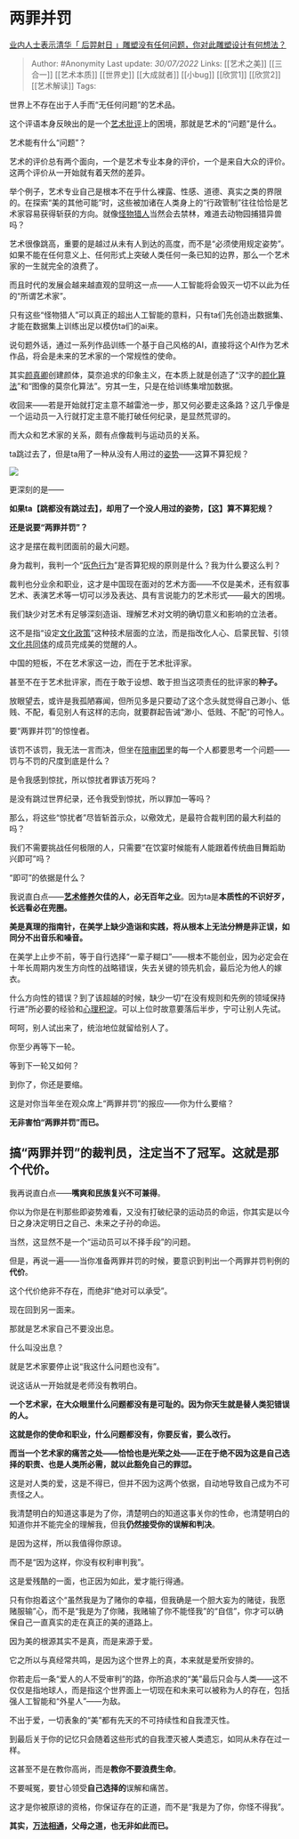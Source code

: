 # 两罪并罚
[业内人士表示清华「 后羿射日 」雕塑没有任何问题，你对此雕塑设计有何想法？](https://www.zhihu.com/question/545467758/answer/2597981018)

> Author: #Anonymity 
> Last update: *30/07/2022* 
> Links: [[艺术之美]] [[三合一]] [[艺术本质]] [[世界史]] [[大成就者]] [[小bug]] [[欣赏1]] [[欣赏2]] [[艺术解读]]
> Tags: 

世界上不存在出于人手而“无任何问题”的艺术品。

这个评语本身反映出的是一个[艺术批评](https://www.zhihu.com/search?q=%E8%89%BA%E6%9C%AF%E6%89%B9%E8%AF%84&search_source=Entity&hybrid_search_source=Entity&hybrid_search_extra=%7B%22sourceType%22%3A%22answer%22%2C%22sourceId%22%3A2597981018%7D)上的困境，那就是艺术的“问题”是什么。

艺术能有什么“问题”？

艺术的评价总有两个面向，一个是艺术专业本身的评价，一个是来自大众的评价。这两个评价从一开始就有着天然的差异。

举个例子，艺术专业自己是根本不在乎什么裸露、性感、道德、真实之类的界限的。在探索“美的其他可能”时，这些被加诸在人类身上的“行政管制”往往恰恰是艺术家容易获得斩获的方向。就像[怪物猎人](https://www.zhihu.com/search?q=%E6%80%AA%E7%89%A9%E7%8C%8E%E4%BA%BA&search_source=Entity&hybrid_search_source=Entity&hybrid_search_extra=%7B%22sourceType%22%3A%22answer%22%2C%22sourceId%22%3A2597981018%7D)当然会去禁林，难道去动物园捕猎异兽吗？

艺术很像跳高，重要的是越过从未有人到达的高度，而不是“必须使用规定姿势”。如果不能在任何意义上、任何形式上突破人类任何一条已知的边界，那么一个艺术家的一生就完全的浪费了。

而且时代的发展会越来越直观的显明这一点——人工智能将会毁灭一切不以此为任的“所谓艺术家”。

只有这些“怪物猎人”可以真正的超出人工智能的意料，只有ta们先创造出数据集、才能在数据集上训练出足以模仿ta们的ai来。

说句题外话，通过一系列作品训练一个基于自己风格的AI，直接将这个AI作为艺术作品，将会是未来的艺术家的一个常规性的使命。

其实[颜真卿](https://www.zhihu.com/search?q=%E9%A2%9C%E7%9C%9F%E5%8D%BF&search_source=Entity&hybrid_search_source=Entity&hybrid_search_extra=%7B%22sourceType%22%3A%22answer%22%2C%22sourceId%22%3A2597981018%7D)创建颜体，莫奈追求的印象主义，在本质上就是创造了“汉字的[颜化算法](https://www.zhihu.com/search?q=%E9%A2%9C%E5%8C%96%E7%AE%97%E6%B3%95&search_source=Entity&hybrid_search_source=Entity&hybrid_search_extra=%7B%22sourceType%22%3A%22answer%22%2C%22sourceId%22%3A2597981018%7D)”和“图像的莫奈化算法”。穷其一生，只是在给训练集增加数据。

收回来——若是开始就打定主意不越雷池一步，那又何必要走这条路？这几乎像是一个运动员一入行就打定主意不能打破任何纪录，是显然荒谬的。

而大众和艺术家的关系，颇有点像裁判与运动员的关系。

ta跳过去了，但是ta用了一种从没有人用过的[姿势](https://www.zhihu.com/search?q=%E5%A7%BF%E5%8A%BF&search_source=Entity&hybrid_search_source=Entity&hybrid_search_extra=%7B%22sourceType%22%3A%22answer%22%2C%22sourceId%22%3A2597981018%7D)——这算不算犯规？

![](https://picx.zhimg.com/50/v2-fa235a296b5cd112d3f6baf1bf2f3f28_720w.jpg?source=1940ef5c)

更深刻的是——

**如果ta【跳都没有跳过去】，却用了一个没人用过的姿势，【这】算不算犯规？**

**还是说要“两罪并罚”？**

  

这才是摆在裁判团面前的最大问题。

身为裁判，我判一个“[灰色行为](https://www.zhihu.com/search?q=%E7%81%B0%E8%89%B2%E8%A1%8C%E4%B8%BA&search_source=Entity&hybrid_search_source=Entity&hybrid_search_extra=%7B%22sourceType%22%3A%22answer%22%2C%22sourceId%22%3A2597981018%7D)”是否算犯规的原则是什么？我为什么要这么判？

裁判也分业余和职业，这才是中国现在面对的艺术方面——不仅是美术，还有叙事艺术、表演艺术等一切可以涉及表达、具有言说能力的艺术形式——最大的困境。

我们缺少对艺术有足够深刻造诣、理解艺术对文明的确切意义和影响的立法者。

这不是指“设定[文化政策](https://www.zhihu.com/search?q=%E6%96%87%E5%8C%96%E6%94%BF%E7%AD%96&search_source=Entity&hybrid_search_source=Entity&hybrid_search_extra=%7B%22sourceType%22%3A%22answer%22%2C%22sourceId%22%3A2597981018%7D)”这种技术层面的立法，而是指改化人心、启蒙民智、引领[文化共同体](https://www.zhihu.com/search?q=%E6%96%87%E5%8C%96%E5%85%B1%E5%90%8C%E4%BD%93&search_source=Entity&hybrid_search_source=Entity&hybrid_search_extra=%7B%22sourceType%22%3A%22answer%22%2C%22sourceId%22%3A2597981018%7D)的成员完成美的觉醒的人。

中国的短板，不在艺术家这一边，而在于艺术批评家。

甚至不在于艺术批评家，而在于敢于设想、敢于担当这项责任的批评家的**种子。**

放眼望去，或许是我孤陋寡闻，但所见多是只要动了这个念头就觉得自己渺小、低贱、不配，看见别人有这样的志向，就要群起告诫“渺小、低贱、不配”的可怜人。

要“两罪并罚”的惊惶者。

该罚不该罚，我无法一言而决，但坐在[陪审团](https://www.zhihu.com/search?q=%E9%99%AA%E5%AE%A1%E5%9B%A2&search_source=Entity&hybrid_search_source=Entity&hybrid_search_extra=%7B%22sourceType%22%3A%22answer%22%2C%22sourceId%22%3A2597981018%7D)里的每一个人都要思考一个问题——罚与不罚的尺度到底是什么？

是令我感到惊扰，所以惊扰者罪该万死吗？

是没有跳过世界纪录，还令我受到惊扰，所以罪加一等吗？

那么，将这些“惊扰者”尽皆斩首示众，以儆效尤，是最符合裁判团的最大利益的吗？

我们不需要挑战任何极限的人，只需要“在饮宴时候能有人能跟着传统曲目舞蹈助兴即可”吗？

“即可”的依据是什么？

  

我说直白点——**[艺术修养](https://www.zhihu.com/search?q=%E8%89%BA%E6%9C%AF%E4%BF%AE%E5%85%BB&search_source=Entity&hybrid_search_source=Entity&hybrid_search_extra=%7B%22sourceType%22%3A%22answer%22%2C%22sourceId%22%3A2597981018%7D)欠佳的人，必无百年之业**。因为ta是**本质性的不识好歹，长远看必在兜圈。**

**美是真理的指南针，在美学上缺少造诣和实践，将从根本上无法分辨是非正误，如同分不出音乐和噪音。**

在美学上止步不前，等于自行选择“一辈子糊口”——根本不能创业，因为必定会在十年长周期内发生方向性的战略错误，失去关键的领先机会，最后沦为他人的嫁衣。

什么方向性的错误？到了该超越的时候，缺少一切“在没有规则和先例的领域保持行进”所必要的经验和[心理积淀](https://www.zhihu.com/search?q=%E5%BF%83%E7%90%86%E7%A7%AF%E6%B7%80&search_source=Entity&hybrid_search_source=Entity&hybrid_search_extra=%7B%22sourceType%22%3A%22answer%22%2C%22sourceId%22%3A2597981018%7D)。可以上位时故意要落后半步，宁可让别人先试。

呵呵，别人试出来了，统治地位就留给别人了。

你至少再等下一轮。

等到下一轮又如何？

到你了，你还是要缩。

这是对你当年坐在观众席上“两罪并罚”的报应——你为什么要缩？

**无非害怕“两罪并罚”而已。**

  

## 搞“两罪并罚”的裁判员，注定当不了冠军。这就是那个代价。

我再说直白点——**嘴爽和民族复兴不可兼得**。

你以为你是在判那些即姿势难看，又没有打破纪录的运动员的命运，你其实是以今日之身决定明日之自己、未来之子孙的命运。

当然，这显然不是一个“运动员可以不择手段”的问题。

但是，再说一遍——当你准备两罪并罚的时候，要意识到判出一个两罪并罚判例的**代价**。

这个代价绝非不存在，而绝非“绝对可以承受”。

  

现在回到另一面来。

那就是艺术家自己不要没出息。

什么叫没出息？

就是艺术家要停止说“我这什么问题也没有”。

说这话从一开始就是老师没有教明白。

**一个艺术家，在大众眼里什么问题都没有是可耻的。因为你天生就是替人类犯错误的人。**

**这就是你的使命和职业，什么问题都没有，你要反省，要么改行。**

**而当一个艺术家的痛苦之处——恰恰也是光荣之处——正在于绝不因为这是自己选择的职责、也是人类所必需，就以此豁免自己的罪愆。**

这是对人类的爱，这是不得已，但并不因为这两个依据，自动地导致自己成为不可责怪之人。

我清楚明白的知道这事是为了你，清楚明白的知道这事关你的性命，也清楚明白的知道你并不能完全的理解我，但我**仍然接受你的误解和判决**。

是因为这样，所以我值得你原谅。

而不是“因为这样，你没有权利审判我”。

这是爱残酷的一面，也正因为如此，爱才能行得通。

只有你抱着这个“虽然我是为了赌你的幸福，但我确是一个胆大妄为的赌徒，我愿赌服输”心，而不是“我是为了你赌，我赌输了你不能怪我”的“自信”，你才可以确保自己一直真实的走在真正的美的道路上。

因为美的根源其实不是真，而是来源于爱。

它之所以与真经常共鸣，是因为这个世界上的真，本来就是爱所安排的。

你若走后一条“爱人的人不受审判”的路，你所追求的“美”最后只会与人类——这不仅仅是指地球人，而是指这个世界面上一切现在和未来可以被称为人的存在，包括强人工智能和“外星人”——为敌。

不出于爱，一切表象的“美”都有先天的不可持续性和自我湮灭性。

到最后关于你的记忆只会随着这些形式的自我湮灭被人类遗忘，如同从未存在过一样。

这甚至不是在教你高尚，而是**教你不要浪费生命**。

不要喊冤，要甘心领受**自己选择的**误解和痛苦。

这才是你被原谅的资格，你保证存在的正道，而不是“我是为了你，你怪不得我”。

  

**其实，[万法相通](https://www.zhihu.com/search?q=%E4%B8%87%E6%B3%95%E7%9B%B8%E9%80%9A&search_source=Entity&hybrid_search_source=Entity&hybrid_search_extra=%7B%22sourceType%22%3A%22answer%22%2C%22sourceId%22%3A2597981018%7D)，父母之道，也无非如此而已。**